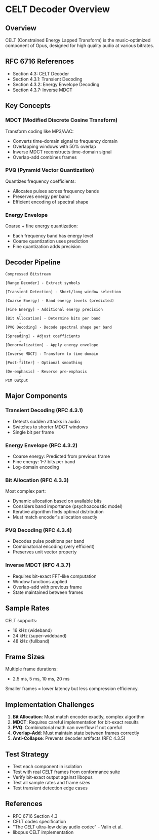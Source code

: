 # CELT Decoder Overview

## Overview

CELT (Constrained Energy Lapped Transform) is the music-optimized component of Opus, designed for high quality audio at various bitrates.

## RFC 6716 References

- Section 4.3: CELT Decoder
- Section 4.3.1: Transient Decoding
- Section 4.3.2: Energy Envelope Decoding
- Section 4.3.7: Inverse MDCT

## Key Concepts

### MDCT (Modified Discrete Cosine Transform)

Transform coding like MP3/AAC:

- Converts time-domain signal to frequency domain
- Overlapping windows with 50% overlap
- Inverse MDCT reconstructs time-domain signal
- Overlap-add combines frames

### PVQ (Pyramid Vector Quantization)

Quantizes frequency coefficients:

- Allocates pulses across frequency bands
- Preserves energy per band
- Efficient encoding of spectral shape

### Energy Envelope

Coarse + fine energy quantization:

- Each frequency band has energy level
- Coarse quantization uses prediction
- Fine quantization adds precision

## Decoder Pipeline

```
Compressed Bitstream
      ↓
[Range Decoder] - Extract symbols
      ↓
[Transient Detection] - Short/long window selection
      ↓
[Coarse Energy] - Band energy levels (predicted)
      ↓
[Fine Energy] - Additional energy precision
      ↓
[Bit Allocation] - Determine bits per band
      ↓
[PVQ Decoding] - Decode spectral shape per band
      ↓
[Spreading] - Adjust coefficients
      ↓
[Denormalization] - Apply energy envelope
      ↓
[Inverse MDCT] - Transform to time domain
      ↓
[Post-filter] - Optional smoothing
      ↓
[De-emphasis] - Reverse pre-emphasis
      ↓
PCM Output
```

## Major Components

### Transient Decoding (RFC 4.3.1)

- Detects sudden attacks in audio
- Switches to shorter MDCT windows
- Single bit per frame

### Energy Envelope (RFC 4.3.2)

- Coarse energy: Predicted from previous frame
- Fine energy: 1-7 bits per band
- Log-domain encoding

### Bit Allocation (RFC 4.3.3)

Most complex part:

- Dynamic allocation based on available bits
- Considers band importance (psychoacoustic model)
- Iterative algorithm finds optimal distribution
- Must match encoder's allocation exactly

### PVQ Decoding (RFC 4.3.4)

- Decodes pulse positions per band
- Combinatorial encoding (very efficient)
- Preserves unit vector property

### Inverse MDCT (RFC 4.3.7)

- Requires bit-exact FFT-like computation
- Window functions applied
- Overlap-add with previous frame
- State maintained between frames

## Sample Rates

CELT supports:

- 16 kHz (wideband)
- 24 kHz (super-wideband)
- 48 kHz (fullband)

## Frame Sizes

Multiple frame durations:

- 2.5 ms, 5 ms, 10 ms, 20 ms

Smaller frames = lower latency but less compression efficiency.

## Implementation Challenges

1. **Bit Allocation**: Must match encoder exactly, complex algorithm
2. **MDCT**: Requires careful implementation for bit-exact results
3. **PVQ**: Combinatorial math can overflow if not careful
4. **Overlap-Add**: Must maintain state between frames correctly
5. **Anti-Collapse**: Prevents decoder artifacts (RFC 4.3.5)

## Test Strategy

- Test each component in isolation
- Test with real CELT frames from conformance suite
- Verify bit-exact output against libopus
- Test all sample rates and frame sizes
- Test transient detection edge cases

## References

- RFC 6716 Section 4.3
- CELT codec specification
- "The CELT ultra-low delay audio codec" - Valin et al.
- libopus CELT implementation
